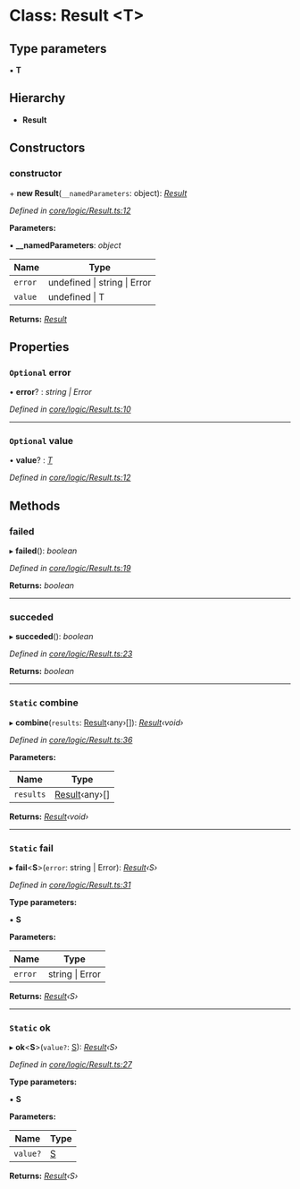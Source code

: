 # Class: Result <**T**>

## Type parameters

▪ **T**

## Hierarchy

* **Result**

## Constructors

###  constructor

\+ **new Result**(`__namedParameters`: object): *[Result](result.md)*

*Defined in [core/logic/Result.ts:12](https://github.com/AlejandroHerr/homieiot.ts/blob/a180e8f/src/core/logic/Result.ts#L12)*

**Parameters:**

▪ **__namedParameters**: *object*

Name | Type |
------ | ------ |
`error` | undefined &#124; string &#124; Error |
`value` | undefined &#124; T |

**Returns:** *[Result](result.md)*

## Properties

### `Optional` error

• **error**? : *string | Error*

*Defined in [core/logic/Result.ts:10](https://github.com/AlejandroHerr/homieiot.ts/blob/a180e8f/src/core/logic/Result.ts#L10)*

___

### `Optional` value

• **value**? : *[T](undefined)*

*Defined in [core/logic/Result.ts:12](https://github.com/AlejandroHerr/homieiot.ts/blob/a180e8f/src/core/logic/Result.ts#L12)*

## Methods

###  failed

▸ **failed**(): *boolean*

*Defined in [core/logic/Result.ts:19](https://github.com/AlejandroHerr/homieiot.ts/blob/a180e8f/src/core/logic/Result.ts#L19)*

**Returns:** *boolean*

___

###  succeded

▸ **succeded**(): *boolean*

*Defined in [core/logic/Result.ts:23](https://github.com/AlejandroHerr/homieiot.ts/blob/a180e8f/src/core/logic/Result.ts#L23)*

**Returns:** *boolean*

___

### `Static` combine

▸ **combine**(`results`: [Result](result.md)‹any›[]): *[Result](result.md)‹void›*

*Defined in [core/logic/Result.ts:36](https://github.com/AlejandroHerr/homieiot.ts/blob/a180e8f/src/core/logic/Result.ts#L36)*

**Parameters:**

Name | Type |
------ | ------ |
`results` | [Result](result.md)‹any›[] |

**Returns:** *[Result](result.md)‹void›*

___

### `Static` fail

▸ **fail**<**S**>(`error`: string | Error): *[Result](result.md)‹S›*

*Defined in [core/logic/Result.ts:31](https://github.com/AlejandroHerr/homieiot.ts/blob/a180e8f/src/core/logic/Result.ts#L31)*

**Type parameters:**

▪ **S**

**Parameters:**

Name | Type |
------ | ------ |
`error` | string &#124; Error |

**Returns:** *[Result](result.md)‹S›*

___

### `Static` ok

▸ **ok**<**S**>(`value?`: [S](undefined)): *[Result](result.md)‹S›*

*Defined in [core/logic/Result.ts:27](https://github.com/AlejandroHerr/homieiot.ts/blob/a180e8f/src/core/logic/Result.ts#L27)*

**Type parameters:**

▪ **S**

**Parameters:**

Name | Type |
------ | ------ |
`value?` | [S](undefined) |

**Returns:** *[Result](result.md)‹S›*
